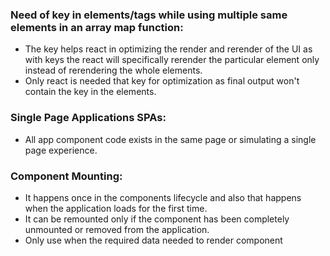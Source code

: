 ### Need of key in elements/tags while using multiple same elements in an array map function:
- The key helps react in optimizing the render and rerender of the UI as with keys the react will specifically rerender the particular element only instead of rerendering the whole elements.
- Only react is needed that key for optimization as final output won't contain the key in the elements.


### Single Page Applications SPAs:
- All app component code exists in the same page or simulating a single page experience.


### Component Mounting:
- It happens once in the components lifecycle and also that happens when the application loads for the first time.
- It can be remounted only if the component has been completely unmounted or removed from the application.
- Only use when the required data needed to render component 